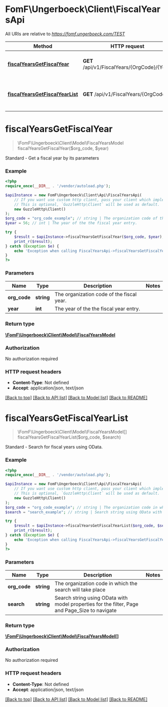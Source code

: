 # FomF\Ungerboeck\Client\FiscalYearsApi

All URIs are relative to *https://fomf.ungerboeck.com/TEST*

Method | HTTP request | Description
------------- | ------------- | -------------
[**fiscalYearsGetFiscalYear**](FiscalYearsApi.md#fiscalYearsGetFiscalYear) | **GET** /api/v1/FiscalYears/{OrgCode}/{Year} | Standard - Get a fiscal year by its parameters
[**fiscalYearsGetFiscalYearList**](FiscalYearsApi.md#fiscalYearsGetFiscalYearList) | **GET** /api/v1/FiscalYears/{OrgCode} | Standard - Search for fiscal years using OData.


# **fiscalYearsGetFiscalYear**
> \FomF\Ungerboeck\Client\Model\FiscalYearsModel fiscalYearsGetFiscalYear($org_code, $year)

Standard - Get a fiscal year by its parameters

### Example
```php
<?php
require_once(__DIR__ . '/vendor/autoload.php');

$apiInstance = new FomF\Ungerboeck\Client\Api\FiscalYearsApi(
    // If you want use custom http client, pass your client which implements `GuzzleHttp\ClientInterface`.
    // This is optional, `GuzzleHttp\Client` will be used as default.
    new GuzzleHttp\Client()
);
$org_code = "org_code_example"; // string | The organization code of the fiscal year.
$year = 56; // int | The year of the the fiscal year entry.

try {
    $result = $apiInstance->fiscalYearsGetFiscalYear($org_code, $year);
    print_r($result);
} catch (Exception $e) {
    echo 'Exception when calling FiscalYearsApi->fiscalYearsGetFiscalYear: ', $e->getMessage(), PHP_EOL;
}
?>
```

### Parameters

Name | Type | Description  | Notes
------------- | ------------- | ------------- | -------------
 **org_code** | **string**| The organization code of the fiscal year. |
 **year** | **int**| The year of the the fiscal year entry. |

### Return type

[**\FomF\Ungerboeck\Client\Model\FiscalYearsModel**](../Model/FiscalYearsModel.md)

### Authorization

No authorization required

### HTTP request headers

 - **Content-Type**: Not defined
 - **Accept**: application/json, text/json

[[Back to top]](#) [[Back to API list]](../../README.md#documentation-for-api-endpoints) [[Back to Model list]](../../README.md#documentation-for-models) [[Back to README]](../../README.md)

# **fiscalYearsGetFiscalYearList**
> \FomF\Ungerboeck\Client\Model\FiscalYearsModel[] fiscalYearsGetFiscalYearList($org_code, $search)

Standard - Search for fiscal years using OData.

### Example
```php
<?php
require_once(__DIR__ . '/vendor/autoload.php');

$apiInstance = new FomF\Ungerboeck\Client\Api\FiscalYearsApi(
    // If you want use custom http client, pass your client which implements `GuzzleHttp\ClientInterface`.
    // This is optional, `GuzzleHttp\Client` will be used as default.
    new GuzzleHttp\Client()
);
$org_code = "org_code_example"; // string | The organization code in which the search will take place
$search = "search_example"; // string | Search string using OData with model properties for the filter, Page and Page_Size to navigate

try {
    $result = $apiInstance->fiscalYearsGetFiscalYearList($org_code, $search);
    print_r($result);
} catch (Exception $e) {
    echo 'Exception when calling FiscalYearsApi->fiscalYearsGetFiscalYearList: ', $e->getMessage(), PHP_EOL;
}
?>
```

### Parameters

Name | Type | Description  | Notes
------------- | ------------- | ------------- | -------------
 **org_code** | **string**| The organization code in which the search will take place |
 **search** | **string**| Search string using OData with model properties for the filter, Page and Page_Size to navigate |

### Return type

[**\FomF\Ungerboeck\Client\Model\FiscalYearsModel[]**](../Model/FiscalYearsModel.md)

### Authorization

No authorization required

### HTTP request headers

 - **Content-Type**: Not defined
 - **Accept**: application/json, text/json

[[Back to top]](#) [[Back to API list]](../../README.md#documentation-for-api-endpoints) [[Back to Model list]](../../README.md#documentation-for-models) [[Back to README]](../../README.md)

